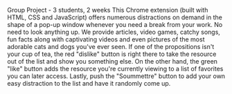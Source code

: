 Group Project - 3 students, 2 weeks
This Chrome extension (built with HTML, CSS and JavaScript) offers numerous distractions on demand in the shape of a pop-up window whenever you need a break from your work.
No need to look anything up. We provide articles, video games, catchy songs, fun facts along with captivating videos and even pictures of the most adorable cats and dogs you've ever seen.
If one of the propositions isn't your cup of tea, the red "dislike" button is right there to take the resource out of the list and show you something else.
On the other hand, the green "like" button adds the resource you're currently viewing to a list of favorites you can later access.
Lastly, push the "Soummettre" button to add your own easy distraction to the list and have it randomly come up.
